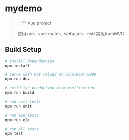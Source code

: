 # mydemo

> 一个 Vue project

> 使用vue、vue-router、webpack、es6 实现todoMVC
## Build Setup

``` bash
# install dependencies
npm install

# serve with hot reload at localhost:8080
npm run dev

# build for production with minification
npm run build

# run unit tests
npm run unit

# run e2e tests
npm run e2e

# run all tests
npm test
```

